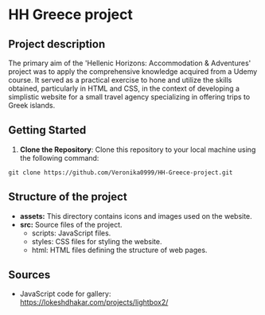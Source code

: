 # HH Greece project

## Project description
The primary aim of the 'Hellenic Horizons: Accommodation & Adventures' project was to apply the comprehensive knowledge acquired from a Udemy course. It served as a practical exercise to hone and utilize the skills obtained, particularly in HTML and CSS, in the context of developing a simplistic website for a small travel agency specializing in offering trips to Greek islands.


## Getting Started

1. **Clone the Repository**: Clone this repository to your local machine using the following command:

```
git clone https://github.com/Veronika0999/HH-Greece-project.git
```

## Structure of the project
- **assets:** This directory contains icons and images used on the website.
- **src:** Source files of the project.
  -  scripts: JavaScript files.
  -  styles: CSS files for styling the website.
  -  html: HTML files defining the structure of web pages.

## Sources
- JavaScript code for gallery: https://lokeshdhakar.com/projects/lightbox2/
